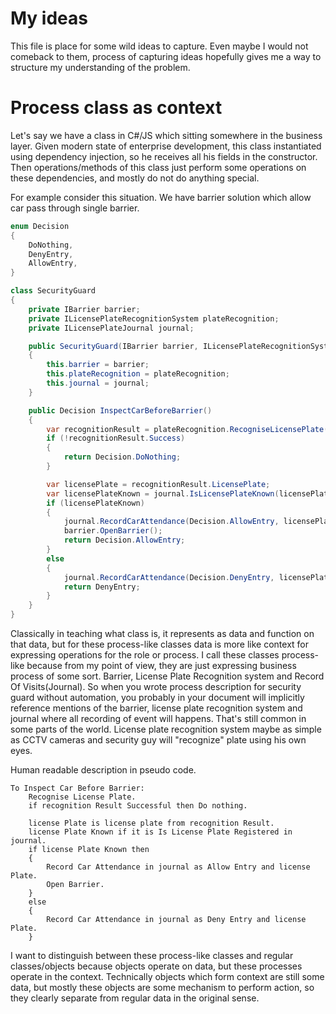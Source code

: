 My ideas
========

This file is place for some wild ideas to capture. Even maybe I would not comeback to them, process of capturing ideas hopefully gives me a way to structure my understanding of the problem.

# Process class as context

Let's say we have a class in C#/JS which sitting somewhere in the business layer. Given modern state of enterprise development, 
this class instantiated using dependency injection, so he receives all his fields in the constructor. Then operations/methods 
of this class just perform some operations on these dependencies, and mostly do not do anything special.

For example consider this situation. We have barrier solution which allow car pass through single barrier.

```csharp
enum Decision
{
    DoNothing,
    DenyEntry,
    AllowEntry,
}

class SecurityGuard
{
    private IBarrier barrier;
    private ILicensePlateRecognitionSystem plateRecognition;
    private ILicensePlateJournal journal;

    public SecurityGuard(IBarrier barrier, ILicensePlateRecognitionSystem plateRecognition, ILicensePlateJournal journal)
    {
        this.barrier = barrier;
        this.plateRecognition = plateRecognition;
        this.journal = journal;
    }

    public Decision InspectCarBeforeBarrier()
    {
        var recognitionResult = plateRecognition.RecogniseLicensePlate();
        if (!recognitionResult.Success)
        {
            return Decision.DoNothing;
        }

        var licensePlate = recognitionResult.LicensePlate;
        var licensePlateKnown = journal.IsLicensePlateKnown(licensePlate);
        if (licensePlateKnown)
        {
            journal.RecordCarAttendance(Decision.AllowEntry, licensePlate);
            barrier.OpenBarrier();
            return Decision.AllowEntry;
        }
        else
        {
            journal.RecordCarAttendance(Decision.DenyEntry, licensePlate);
            return DenyEntry;
        }
    }
}
```

Classically in teaching what class is, it represents as data and function on that data, but for these process-like classes data
is more like context for expressing operations for the role or process. I call these classes process-like because from my point of view,
they are just expressing business process of some sort. Barrier, License Plate Recognition system and Record Of Visits(Journal).
So when you wrote process description for security guard without automation, you probably in your document will implicitly reference
mentions of the barrier, license plate recognition system and journal where all recording of event will happens. That's still common 
in some parts of the world. License plate recognition system maybe as simple as CCTV cameras and security guy will "recognize" plate 
using his own eyes.

Human readable description in pseudo code.
```
To Inspect Car Before Barrier:
    Recognise License Plate.
    if recognition Result Successful then Do nothing.

    license Plate is license plate from recognition Result.
    license Plate Known if it is Is License Plate Registered in journal.
    if license Plate Known then
    {
        Record Car Attendance in journal as Allow Entry and license Plate.
        Open Barrier.
    }
    else
    {
        Record Car Attendance in journal as Deny Entry and license Plate.
    }
```

I want to distinguish between these process-like classes and regular classes/objects because objects operate on data, but these processes operate in the context. Technically objects which form context are still some data, but mostly these objects are some mechanism to perform action, so they clearly separate from regular data in the original sense.